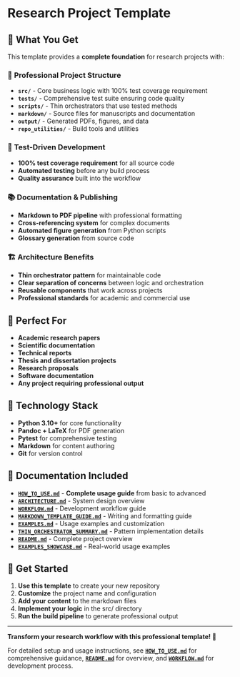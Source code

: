 # Research Project Template

## 🎯 What You Get

This template provides a **complete foundation** for research projects with:

### 📁 **Professional Project Structure**
- **`src/`** - Core business logic with 100% test coverage requirement
- **`tests/`** - Comprehensive test suite ensuring code quality
- **`scripts/`** - Thin orchestrators that use tested methods
- **`markdown/`** - Source files for manuscripts and documentation
- **`output/`** - Generated PDFs, figures, and data
- **`repo_utilities/`** - Build tools and utilities

### 🧪 **Test-Driven Development**
- **100% test coverage requirement** for all source code
- **Automated testing** before any build process
- **Quality assurance** built into the workflow

### 📚 **Documentation & Publishing**
- **Markdown to PDF pipeline** with professional formatting
- **Cross-referencing system** for complex documents
- **Automated figure generation** from Python scripts
- **Glossary generation** from source code

### 🏗️ **Architecture Benefits**
- **Thin orchestrator pattern** for maintainable code
- **Clear separation of concerns** between logic and orchestration
- **Reusable components** that work across projects
- **Professional standards** for academic and commercial use

## 🚀 **Perfect For**

- **Academic research papers**
- **Scientific documentation**
- **Technical reports**
- **Thesis and dissertation projects**
- **Research proposals**
- **Software documentation**
- **Any project requiring professional output**

## 🔧 **Technology Stack**

- **Python 3.10+** for core functionality
- **Pandoc + LaTeX** for PDF generation
- **Pytest** for comprehensive testing
- **Markdown** for content authoring
- **Git** for version control

## 📖 **Documentation Included**

- **[`HOW_TO_USE.md`](docs/HOW_TO_USE.md)** - **Complete usage guide** from basic to advanced
- **[`ARCHITECTURE.md`](docs/ARCHITECTURE.md)** - System design overview
- **[`WORKFLOW.md`](docs/WORKFLOW.md)** - Development workflow guide
- **[`MARKDOWN_TEMPLATE_GUIDE.md`](docs/MARKDOWN_TEMPLATE_GUIDE.md)** - Writing and formatting guide
- **[`EXAMPLES.md`](docs/EXAMPLES.md)** - Usage examples and customization
- **[`THIN_ORCHESTRATOR_SUMMARY.md`](docs/THIN_ORCHESTRATOR_SUMMARY.md)** - Pattern implementation details
- **[`README.md`](docs/README.md)** - Complete project overview
- **[`EXAMPLES_SHOWCASE.md`](docs/EXAMPLES_SHOWCASE.md)** - Real-world usage examples

## 🎉 **Get Started**

1. **Use this template** to create your new repository
2. **Customize** the project name and configuration
3. **Add your content** to the markdown files
4. **Implement your logic** in the src/ directory
5. **Run the build pipeline** to generate professional output

---

**Transform your research workflow with this professional template! 🚀**

For detailed setup and usage instructions, see **[`HOW_TO_USE.md`](docs/HOW_TO_USE.md)** for comprehensive guidance, **[`README.md`](docs/README.md)** for overview, and **[`WORKFLOW.md`](docs/WORKFLOW.md)** for development process.
